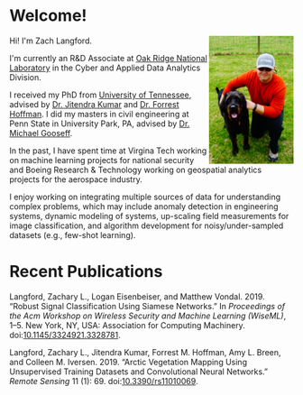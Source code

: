 # Welcome!

Hi! I'm Zach Langford.  <img align="right" src="z1.png" width="150" />

I'm currently an R&D Associate at [Oak Ridge National Laboratory](https://www.ornl.gov)  in the Cyber and Applied Data Analytics Division. 

I received my PhD from [University of Tennessee](https://bredesencenter.utk.edu), advised by [Dr. Jitendra Kumar](https://climatemodeling.org/~jkumar/) and [Dr. Forrest Hoffman](https://climatemodeling.org/~forrest/). I did my masters in civil engineering at Penn State in University Park, PA, advised by [Dr. Michael Gooseff](http://goosefflab.weebly.com/).

In the past, I have spent time at Virgina Tech working on machine learning projects for national security and Boeing Research & Technology working on geospatial analytics projects for the aerospace industry.

I enjoy working on integrating multiple sources of data for understanding complex problems, which may include anomaly detection in engineering systems, dynamic modeling of systems, up-scaling field measurements for image classification, and algorithm development for noisy/under-sampled datasets (e.g., few-shot learning).

# Recent Publications

Langford, Zachary L., Logan Eisenbeiser, and Matthew Vondal. 2019. “Robust Signal Classification Using Siamese Networks.” In *Proceedings of the Acm Workshop on Wireless Security and Machine Learning (WiseML)*, 1–5. New York, NY, USA: Association for Computing Machinery. doi:[10.1145/3324921.3328781](https://doi.org/10.1145/3324921.3328781).

Langford, Zachary L., Jitendra Kumar, Forrest M. Hoffman, Amy L. Breen, and Colleen M. Iversen. 2019. “Arctic Vegetation Mapping Using Unsupervised Training Datasets and Convolutional Neural Networks.” *Remote Sensing* 11 (1): 69. doi:[10.3390/rs11010069](https://doi.org/10.3390/rs11010069).



